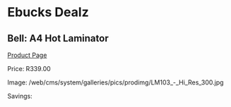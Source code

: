 
# Ebucks Dealz
## Bell: A4 Hot Laminator
[Product Page](https://www.ebucks.com/web/shop/productSelected.do?prodId=524300287&catId=714948688)

Price: R339.00

Image: /web/cms/system/galleries/pics/prodimg/LM103_-_Hi_Res_300.jpg

Savings: 


	